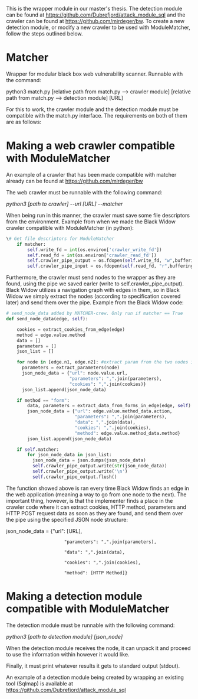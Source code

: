 This is the wrapper module in our master's thesis. The detection module can be found at https://github.com/Dubrefjord/attack_module_sql and the crawler can be found at https://github.com/mirdeger/bw. To create a new detection module, or modify a new crawler to be used with ModuleMatcher, follow the steps outlined below.



# Matcher
Wrapper for modular black box web vulnerability scanner. Runnable with the command:

python3 match.py [relative path from match.py --> crawler module] [relative path from match.py --> detection module] [URL]

For this to work, the crawler module and the detection module must be compatible with the match.py interface. The requirements on both of them are as follows:

# Making a web crawler compatible with ModuleMatcher

An example of a crawler that has been made compatible with matcher already can be found at https://github.com/mirdeger/bw

The web crawler must be runnable with the following command:

*python3 [path to crawler] --url [URL] --matcher*

When being run in this manner, the crawler must save some file descriptors from the environment. Example from when we made the Black Widow crawler compatible with ModuleMatcher (in python):
```python
\# Get file descriptors for ModuleMatcher
    if matcher:
        self.write_fd = int(os.environ['crawler_write_fd'])
        self.read_fd = int(os.environ['crawler_read_fd'])
        self.crawler_pipe_output = os.fdopen(self.write_fd, "w",buffering=1)
        self.crawler_pipe_input = os.fdopen(self.read_fd, "r",buffering=1)
```

Furthermore, the crawler must send nodes to the wrapper as they are found, using the pipe we saved earler (write to self.crawler_pipe_output). Black Widow utilizes a navigation graph with edges in them, so in Black Widow we simply extract the nodes (according to specification covered later) and send them over the pipe. Example from the Black Widow code:
```python
# send_node_data added by MATCHER-crew. Only run if matcher == True
def send_node_data(edge, self):

    cookies = extract_cookies_from_edge(edge)
    method = edge.value.method
    data = []
    parameters = []
    json_list = []

    for node in [edge.n1, edge.n2]: #extract param from the two nodes in the edge.
      parameters = extract_parameters(node)
      json_node_data = {"url": node.value.url,
                        "parameters": ",".join(parameters),
                        "cookies": ",".join(cookies)}
      json_list.append(json_node_data)

    if method == "form":
        data, parameters = extract_data_from_forms_in_edge(edge, self)
        json_node_data = {"url": edge.value.method_data.action,
                          "parameters": ",".join(parameters),
                          "data": ",".join(data),
                          "cookies": ",".join(cookies),
                          "method": edge.value.method_data.method}
        json_list.append(json_node_data)

    if self.matcher:
        for json_node_data in json_list:
          json_node_data = json.dumps(json_node_data)
          self.crawler_pipe_output.write(str(json_node_data))
          self.crawler_pipe_output.write('\n')
          self.crawler_pipe_output.flush()
```

The function showed above is ran every time Black Widow finds an edge in the web application (meaning a way to go from one node to the next). The important thing, however, is that the implementer finds a place in the crawler code where it can extract cookies, HTTP method, parameters and HTTP POST request data as soon as they are found, and send them over the pipe using the specified JSON node structure:

json_node_data = {"url": [URL],

                          "parameters": ",".join(parameters),
                          
                          "data": ",".join(data),
                          
                          "cookies": ",".join(cookies),
                          
                          "method": [HTTP Method]}
                          

# Making a detection module compatible with ModuleMatcher

The detection module must be runnable with the following command:

*python3 [path to detection module] [json_node]*

When the detection module receives the node, it can unpack it and proceed to use the information within however it would like.

Finally, it must print whatever results it gets to standard output (stdout).

An example of a detection module being created by wrapping an existing tool (Sqlmap) is available at https://github.com/Dubrefjord/attack_module_sql
